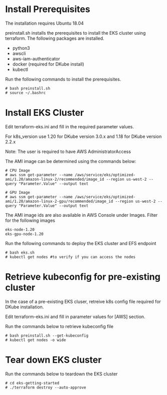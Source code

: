 # Install Prerequisites

The installation requires Ubuntu 18.04

preinstall.sh installs the prerequisites to install the EKS cluster using terraform. The following packages are installed.
- python3
- awscli
- aws-iam-authenticator
- docker (required for DKube install)
- kubectl

Run the following commands to install the prerequisites.
```
# bash preinstall.sh
# source ~/.bashrc
```
# Install EKS Cluster

Edit terraform-eks.ini and fill in the required parameter values.

For k8s_version use 1.20 for DKube version 3.0.x and 1.18 for DKube version 2.2.x

Note: The user is required to have AWS AdministratorAccess

The AMI image can be determined using the commands below:
```
# CPU Image
# aws ssm get-parameter --name /aws/service/eks/optimized-ami/1.20/amazon-linux-2/recommended/image_id --region us-west-2 --query "Parameter.Value" --output text

# GPU Image
# aws ssm get-parameter --name /aws/service/eks/optimized-ami/1.20/amazon-linux-2-gpu/recommended/image_id --region us-west-2 --query "Parameter.Value" --output text
```

The AMI image ids are also available in AWS Console under Images. Filter for the following images
```
eks-node-1.20
eks-gpu-node-1.20
```

Run the following commands to deploy the EKS cluster and EFS endpoint
```
# bash eks.sh 
# kubectl get nodes #to verify if you can access the nodes
```

# Retrieve kubeconfig for pre-existing cluster
In the case of a pre-existing EKS cluser, retreive k8s config file required for DKube installation.

Edit terraform-eks.ini and fill in parameter values for [AWS] section.

Run the commands below to retrieve kubeconfig file
```
# bash preinstall.sh --get-kubeconfig
# kubectl get nodes -o wide
```

# Tear down EKS cluster
Run the commands below to teardown the EKS cluster
```
# cd eks-getting-started
# ./terraform destroy --auto-approve
```



